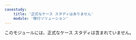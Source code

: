 ```yaml
---
casestudy:
    title: '正式なケース スタディはありません'
    module: '移行ソリューション'
---
```

このモジュールには、正式なケース スタディは含まれていません。 
